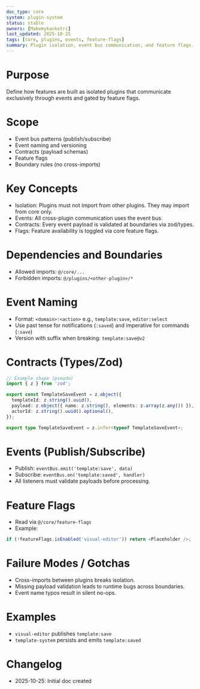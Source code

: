 ```yaml
---
doc_type: core
system: plugin-system
status: stable
owners: [Makemykankotri]
last_updated: 2025-10-25
tags: [core, plugins, events, feature-flags]
summary: Plugin isolation, event bus communication, and feature flags.
---
```


# Purpose
Define how features are built as isolated plugins that communicate exclusively through events and gated by feature flags.

# Scope
- Event bus patterns (publish/subscribe)
- Event naming and versioning
- Contracts (payload schemas)
- Feature flags
- Boundary rules (no cross-imports)

# Key Concepts
- Isolation: Plugins must not import from other plugins. They may import from core only.
- Events: All cross-plugin communication uses the event bus.
- Contracts: Every event payload is validated at boundaries via zod/types.
- Flags: Feature availability is toggled via core feature flags.

# Dependencies and Boundaries
- Allowed imports: `@/core/...`
- Forbidden imports: `@/plugins/<other-plugin>/*`

# Event Naming
- Format: `<domain>:<action>` e.g., `template:save`, `editor:select`
- Use past tense for notifications (`:saved`) and imperative for commands (`:save`)
- Version with suffix when breaking: `template:save@v2`

# Contracts (Types/Zod)
```ts
// Example shape (pseudo)
import { z } from 'zod';

export const TemplateSaveEvent = z.object({
  templateId: z.string().uuid(),
  payload: z.object({ name: z.string(), elements: z.array(z.any()) }),
  actorId: z.string().uuid().optional(),
});

export type TemplateSaveEvent = z.infer<typeof TemplateSaveEvent>;
```

# Events (Publish/Subscribe)
- Publish: `eventBus.emit('template:save', data)`
- Subscribe: `eventBus.on('template:saved', handler)`
- All listeners must validate payloads before processing.

# Feature Flags
- Read via `@/core/feature-flags`
- Example:
```ts
if (!featureFlags.isEnabled('visual-editor')) return <Placeholder />;
```

# Failure Modes / Gotchas
- Cross-imports between plugins breaks isolation.
- Missing payload validation leads to runtime bugs across boundaries.
- Event name typos result in silent no-ops.

# Examples
- `visual-editor` publishes `template:save`
- `template-system` persists and emits `template:saved`

# Changelog
- 2025-10-25: Initial doc created

